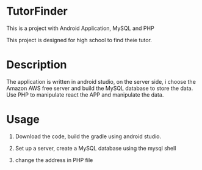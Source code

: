 # TutorFinder
This is a project with Android Application, MySQL and PHP

This project is designed for high school to find theie tutor.

# Description

The application is written in android studio, on the server side, i choose the Amazon AWS free server and build the MySQL
database to store the data. Use PHP to manipulate react the APP and manipulate the data.

# Usage

1. Download the code, build the gradle using android studio.

2. Set up a server, create a MySQL database using the mysql shell

3. change the address in PHP file
